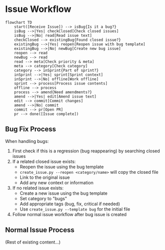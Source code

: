 # Issue Workflow

```mermaid
flowchart TD
    start([Receive Issue]) --> isBug{Is it a bug?}
    isBug -->|Yes| checkClosed[Check closed issues]
    isBug -->|No| read[Read issue text]
    checkClosed --> existingBug{Found closed issue?}
    existingBug -->|Yes| reopen[Reopen issue with bug template]
    existingBug -->|No| newBug[Create new bug issue]
    reopen --> read
    newBug --> read
    read --> meta[Check priority & meta]
    meta --> category[Check category]
    category --> inSprint{Part of sprint?}
    inSprint -->|Yes| sprint[Sprint context]
    inSprint -->|No| offline[Work offline]
    sprint --> process[Process issue contents]
    offline --> process
    process --> amend{Need amendments?}
    amend -->|Yes| edit[Amend issue text]
    edit --> commit[Commit changes]
    amend -->|No| commit
    commit --> pr[Open PR]
    pr --> done([Issue complete])
```

## Bug Fix Process

When handling bugs:

1. First check if this is a regression (bug reappearing) by searching closed issues
2. If a related closed issue exists:
   - Reopen the issue using the bug template
   - `create_issue.py --reopen <category/name>` will copy the closed file
   - Link to the original issue
   - Add any new context or information
3. If no related issue exists:
   - Create a new issue using the bug template
   - Set category to "bugs"
   - Add appropriate tags (bug, fix, critical if needed)
   - Use `create_issue.py --template bug` for the initial file
4. Follow normal issue workflow after bug issue is created

## Normal Issue Process

(Rest of existing content...)
